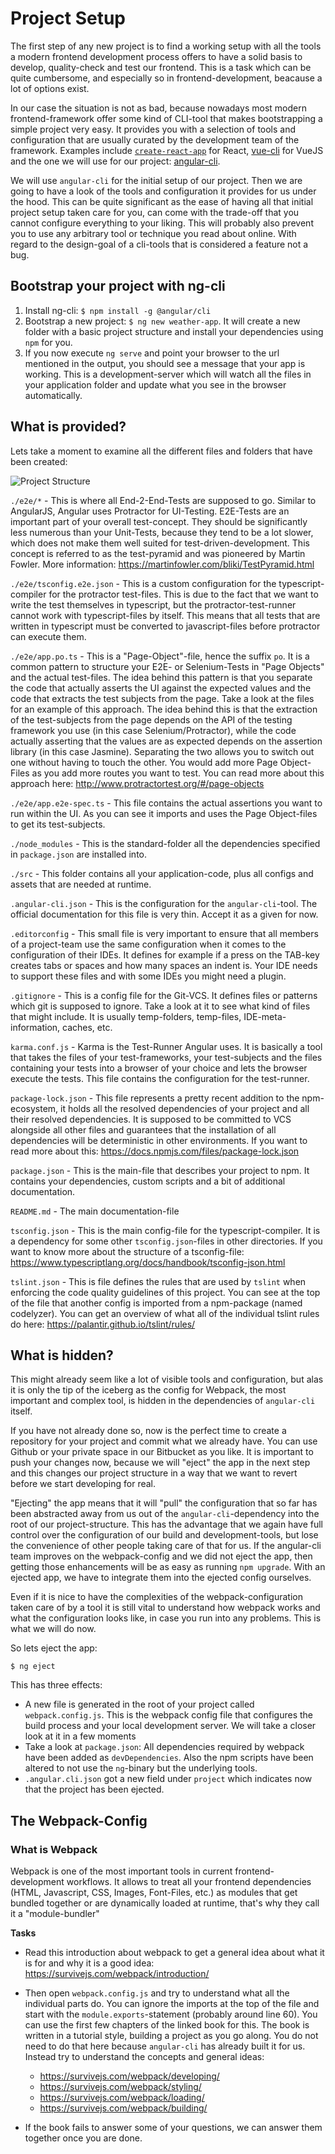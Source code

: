 # Project Setup

The first step of any new project is to find a working setup with all the tools a modern frontend development process offers
to have a solid basis to develop, quality-check and test our frontend. This is a task which can be quite cumbersome, and especially so in frontend-development, beacause a lot of options exist.

In our case the situation is not as bad, because nowadays most modern frontend-framework offer some kind of CLI-tool that 
makes bootstrapping a simple project very easy. It provides you with a selection of tools and configuration that are 
usually curated by the development team of the framework. Examples include [`create-react-app`](https://github.com/facebookincubator/create-react-app) for React, [vue-cli](https://github.com/vuejs/vue-cli) for VueJS and the one we will use for our project: [angular-cli](https://github.com/angular/angular-cli).

We will use `angular-cli` for the initial setup of our project. Then we are going to 
have a look of the tools and configuration it provides for us under the hood. This can be quite significant as the 
ease of having all that initial project setup taken care for you, can come with the trade-off that you cannot 
configure everything to your liking. This will probably also prevent you to use any arbitrary tool or technique you read about online. With regard to the design-goal of a cli-tools that is considered a feature not a bug.

## Bootstrap your project with ng-cli

1. Install ng-cli: `$ npm install -g @angular/cli`
2. Bootstrap a new project: `$ ng new weather-app`. It will create a new folder with a basic project structure and install your dependencies using `npm` for you.
3. If you now execute `ng serve` and point your browser to the url mentioned in the output, you should see a message that your app is working. This is a development-server which will watch all the files in your application folder and update what you see in the browser automatically. 

## What is provided?

Lets take a moment to examine all the different files and folders that have been created:

![Project Structure](../assets/project_structure.png)

`./e2e/*` - This is where all End-2-End-Tests are supposed to go. Similar to AngularJS, Angular uses Protractor for UI-Testing. E2E-Tests are an important part of your overall test-concept. They should be significantly less numerous than your Unit-Tests, because they tend to be a lot slower, which does not make them well suited for test-driven-development. This concept is referred to as the test-pyramid and was pioneered by Martin Fowler. More information: https://martinfowler.com/bliki/TestPyramid.html

`./e2e/tsconfig.e2e.json` - This is a custom configuration for the typescript-compiler for the protractor test-files. This is due to the fact that we want to write the test themselves in typescript, but the protractor-test-runner cannot work with typescript-files by itself. This means that all tests that are written in typescript must be converted to javascript-files before protractor can execute them.

`./e2e/app.po.ts` - This is a "Page-Object"-file, hence the suffix `po`. It is a common pattern to structure your E2E- or Selenium-Tests in "Page Objects" and the actual test-files. The idea behind this pattern is that you separate the code that actually asserts the UI against the expected values and the code that extracts the test subjects from the page. Take a look at the files for an example of this approach. The idea behind this is that the extraction of the test-subjects from the page depends on the API of the testing framework you use (in this case Selenium/Protractor), while the code actually asserting that the values are as expected depends on the assertion library (in this case Jasmine). Separating the two allows you to switch out one without having to touch the other. You would add more Page Object-Files as you add more routes you want to test. You can read more about this approach here: http://www.protractortest.org/#/page-objects

`./e2e/app.e2e-spec.ts` - This file contains the actual assertions you want to run within the UI. As you can see it imports and uses the Page Object-files to get its test-subjects.

`./node_modules` - This is the standard-folder all the dependencies specified in `package.json` are installed into.

`./src` - This folder contains all your application-code, plus all configs and assets that are needed at runtime.

`.angular-cli.json` - This is the configuration for the `angular-cli`-tool. The official documentation for this file is very thin. Accept it as a given for now.

`.editorconfig` - This small file is very important to ensure that all members of a project-team use the same configuration when it comes to the configuration of their IDEs. It defines for example if a press on the TAB-key creates tabs or spaces and how many spaces an indent is. Your IDE needs to support these files and with some IDEs you might need a plugin.

`.gitignore` - This is a config file for the Git-VCS. It defines files or patterns which git is supposed to ignore. Take a look at it to see what kind of files that might include. It is usually temp-folders, temp-files, IDE-meta-information, caches, etc.

`karma.conf.js` - Karma is the Test-Runner Angular uses. It is basically a tool that takes the files of your test-frameworks, your test-subjects and the files containing your tests into a browser of your choice and lets the browser execute the tests. This file contains the configuration for the test-runner.

`package-lock.json` - This file represents a pretty recent addition to the npm-ecosystem, it holds all the resolved dependencies of your project and all their resolved dependencies. It is supposed to be committed to VCS alongside all other files and guarantees that the installation of all dependencies will be deterministic in other environments. If you want to read more about this: https://docs.npmjs.com/files/package-lock.json

`package.json` - This is the main-file that describes your project to npm. It contains your dependencies, custom scripts and a bit of additional documentation.

`README.md` - The main documentation-file

`tsconfig.json` - This is the main config-file for the typescript-compiler. It is a dependency for some other `tsconfig.json`-files in other directories. If you want to know more about the structure of a tsconfig-file: https://www.typescriptlang.org/docs/handbook/tsconfig-json.html

`tslint.json` - This is file defines the rules that are used by `tslint` when enforcing the code quality guidelines of this project. You can see at the top of the file that another config is imported from a npm-package (named codelyzer). You can get an overview of what all of the individual tslint rules do here: https://palantir.github.io/tslint/rules/


## What is hidden?

This might already seem like a lot of visible tools and configuration, but alas it is only the tip of the iceberg as the config for Webpack, the most important and complex tool, is hidden in the dependencies of `angular-cli` itself.

If you have not already done so, now is the perfect time to create a repository for your project and commit what we already have. You can use Github or your private space in our Bitbucket as you like. It is important to push your changes now, because we will "eject" the app in the next step and this changes our project structure in a way that we want to revert before we start developing for real. 

"Ejecting" the app means that it will "pull" the configuration that so far has been abstracted away from us out of the `angular-cli`-dependency into the root of our project-structure. This has the advantage that we again have full control over the configuration of our build and development-tools, but lose the convenience of other people taking care of that for us. If the angular-cli team improves on the webpack-config and we did not eject the app, then getting those enhancements will be as easy as running `npm upgrade`. With an ejected app, we have to integrate them into the ejected config ourselves.

Even if it is nice to have the complexities of the webpack-configuration taken care of by a tool it is still vital to understand how webpack works and what the configuration looks like, in case you run into any problems. This is what we will do now.

So lets eject the app:

`$ ng eject`

This has three effects:

* A new file is generated in the root of your project called `webpack.config.js`. This is the webpack config file that configures the build process and your local development server. We will take a closer look at it in a few moments
* Take a look at `package.json`: All dependencies required by webpack have been added as `devDependencies`. Also the npm scripts have been altered to not use the `ng`-binary but the underlying tools.
* `.angular.cli.json` got a new field under `project` which indicates now that the project has been ejected. 

## The Webpack-Config

### What is Webpack
Webpack is one of the most important tools in current frontend-development workflows. It allows to treat all your frontend dependencies (HTML, Javascript, CSS, Images, Font-Files, etc.) as modules that get bundled together or are dynamically loaded at runtime, that's why they call it a "module-bundler" 

**Tasks**

* Read this introduction about webpack to get a general idea about what it is for and why it is a good idea: https://survivejs.com/webpack/introduction/
* Then open `webpack.config.js` and try to understand what all the individual parts do. You can ignore the imports at the top of the file and start with the `module.exports`-statement (probably around line 60). You can use the first few chapters of the linked book for this. The book is written in a tutorial style, building a project as you go along. You do not need to do that here because `angular-cli` has already built it for us. Instead try to understand the concepts and general ideas:

    * https://survivejs.com/webpack/developing/
    * https://survivejs.com/webpack/styling/
    * https://survivejs.com/webpack/loading/
    * https://survivejs.com/webpack/building/

* If the book fails to answer some of your questions, we can answer them together once you are done.
